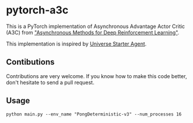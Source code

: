 # pytorch-a3c

This is a PyTorch implementation of Asynchronous Advantage Actor Critic (A3C) from ["Asynchronous Methods for Deep Reinforcement Learning"](https://arxiv.org/pdf/1602.01783v1.pdf).

This implementation is inspired by [Universe Starter Agent](https://github.com/openai/universe-starter-agent).

## Contibutions

Contributions are very welcome. If you know how to make this code better, don't hesitate to send a pull request.

## Usage
```
python main.py --env_name "PongDeterministic-v3" --num_processes 16
```
